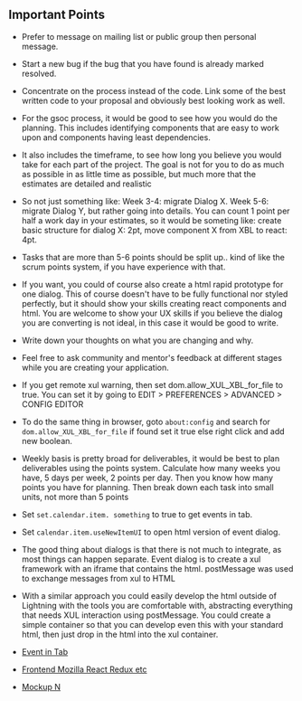 ## Important Points

* Prefer to message on mailing list or public group then personal message. 

* Start a new bug if the bug that you have found is already marked resolved. 

* Concentrate on the process instead of the code. Link some of the best written code to your proposal and obviously best looking work as well.

* For the gsoc process, it would be good to see how you would do the planning. This includes identifying components that are easy to work upon and components having least dependencies.

* It also includes the timeframe, to see how long you believe you would take for each part of the project. The goal is not for you to do as much as possible in as little time as possible, but much more that the estimates are detailed and realistic

* So not just something like: Week 3-4: migrate Dialog X. Week 5-6: migrate Dialog Y, but rather going into details. You can count 1 point per half a work day in your estimates, so it would be someting like: create basic structure for dialog X: 2pt, move component X from XBL to react: 4pt.

* Tasks that are more than 5-6 points should be split up.. kind of like the scrum points system, if you have experience with that.

* If you want, you could of course also create a html rapid prototype for one dialog. This of course doesn't have to be fully functional nor styled perfectly, but it should show your skills creating react components and html. You are welcome to show your UX skills if you believe the dialog you are converting is not ideal, in this case it would be good to write.

* Write down your thoughts on what you are changing and why.

* Feel free to ask community and mentor's feedback at different stages while you are creating your application.

* If you get remote xul warning, then set dom.allow_XUL_XBL_for_file to true. You can set it by going to EDIT > PREFERENCES > ADVANCED > CONFIG EDITOR

* To do the same thing in browser, goto `about:config` and search for `dom.allow_XUL_XBL_for_file` if found set it true else right click and add new boolean.

* Weekly basis is pretty broad for deliverables, it would be best to plan deliverables using the points system. Calculate how many weeks you have, 5 days per week, 2 points per day. Then you know how many points you have for planning. Then break down each task into small units, not more than 5 points

* Set `set.calendar.item. something` to true to get events in tab.

* Set `calendar.item.useNewItemUI` to open html version of event dialog. 

* The good thing about dialogs is that there is not much to integrate, as most things can happen separate. Event dialog is to create a xul framework with an iframe that contains the html. postMessage was used to exchange messages from xul to HTML

* With a similar approach you could easily develop the html outside of Lightning with the tools you are comfortable with, abstracting everything that needs XUL interaction using postMessage. You could create a simple container so that you can develop even this with your standard html, then just drop in the html into the xul container.

* [Event in Tab](https://wiki.mozilla.org/Calendar:Event_in_a_Tab/documentation)

* [Frontend Mozilla React Redux etc](https://dxr.mozilla.org/comm-central/source/mozilla/devtools/docs/frontend)

* [Mockup N](https://wiki.mozilla.org/images/1/16/Event-in-tab-mockup-n.svg)
